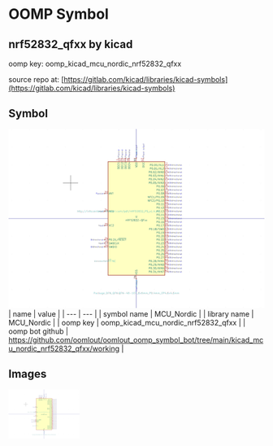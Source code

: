 # OOMP Symbol  
## nrf52832_qfxx  by kicad  
  
oomp key: oomp_kicad_mcu_nordic_nrf52832_qfxx  
  
source repo at: [https://gitlab.com/kicad/libraries/kicad-symbols](https://gitlab.com/kicad/libraries/kicad-symbols)  
## Symbol  
  
[![working.png](working_600.png)](working.png)  
| name | value | 
| --- | --- | 
| symbol name | MCU_Nordic | 
| library name | MCU_Nordic | 
| oomp key | oomp_kicad_mcu_nordic_nrf52832_qfxx | 
| oomp bot github | https://github.com/oomlout/oomlout_oomp_symbol_bot/tree/main/kicad_mcu_nordic_nrf52832_qfxx/working | 
## Images  
  
[![working.png](working_140.png)](working.png)  
